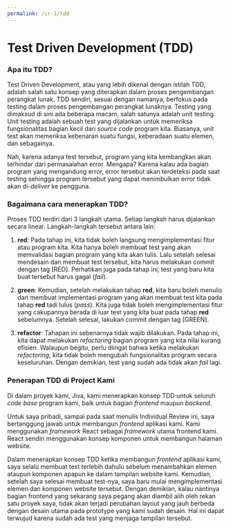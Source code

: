 ```yaml
---
permalink: /ir-1/tdd
---
```


# Test Driven Development (TDD)

### Apa itu TDD?

Test Driven Development, atau yang lebih dikenal dengan istilah TDD, adalah salah satu konsep yang diterapkan dalam proses pengembangan perangkat lunak. TDD sendiri, sesuai dengan namanya, berfokus pada testing dalam proses pengembangan perangkat lunaknya. Testing yang dimaksud di sini ada beberapa macam, salah satunya adalah unit testing. Unit testing adalah sebuah test yang dijalankan untuk memeriksa fungsionalitas bagian kecil dari *source code* program kita. Biasanya, unit test akan memeriksa kebenaran suatu fungsi, keberadaan suatu elemen, dan sebagainya. 

Nah, karena adanya test tersebut, program yang kita kembangkan akan terhindar dari permasalahan error. Mengapa? Karena kalau ada bagian program yang mengandung error, error tersebut akan terdeteksi pada saat testing sehingga program tersebut yang dapat menimbulkan error tidak akan di-*deliver* ke pengguna.

### Bagaimana cara menerapkan TDD?

Proses TDD terdiri dari 3 langkah utama. Setiap langkah harus dijalankan secara linear. Langkah-langkah tersebut antara lain:

1. **red**: Pada tahap ini, kita tidak boleh langsung mengimplementasi fitur atau program kita. Kita hanya boleh membuat test yang akan memvalidasi bagian program yang kita akan tulis. Lalu setelah selesai mendesain dan membuat test tersebut, kita harus melakukan commit dengan tag \[RED\]. Perhatikan juga pada tahap ini, test yang baru kita buat tersebut harus gagal (*fail*).

2. **green**: Kemudian, setelah melakukan tahap **red**, kita baru boleh menulis dan membuat implementasi program yang akan membuat test kita pada tahap **red** tadi lulus (*pass*). Kita juga tidak boleh mengimplementasi fitur yang cakupannya berada di luar test yang kita buat pada tahap **red** sebelumnya. Setelah selesai, lakukan commit dengan tag \[GREEN\].

3. **refactor**: Tahapan ini sebenarnya tidak wajib dilakukan. Pada tahap ini, kita dapat melakukan *refactoring* bagian program yang kita nilai kurang efisien. Walaupun begitu, perlu diingat bahwa ketika melakukan *refactoring*, kita tidak boleh mengubah fungsionalitas program secara keseluruhan. Dengan demikian, test yang sudah ada tidak akan *fail* lagi.

### Penerapan TDD di Project Kami

Di dalam proyek kami, Jiva, kami menerapkan konsep TDD untuk seluruh *code base* program kami, baik untuk bagian *frontend* maupun *backend*. 

Untuk saya pribadi, sampai pada saat menulis Individual Review ini, saya bertanggung jawab untuk membangun *frontend* aplikasi kami. Kami menggunakan *framework* React sebagai *framework* utama frontend kami. React sendiri menggunakan konsep komponen untuk membangun halaman website.

Dalam menerapkan konsep TDD ketika membangun *frontend* aplikasi kami, saya selalu membuat test terlebih dahulu sebelum menambahkan elemen ataupun komponen apapun ke dalam tampilan website kami. Kemudian, setelah saya selesai membuat test-nya, saya baru mulai mengimplementasi elemen dan komponen website tersebut. Dengan demikian, kalau nantinya bagian frontend yang sekarang saya pegang akan diambil alih oleh rekan satu proyek saya, tidak akan terjadi perubahan layout yang jauh berbeda dengan desain utama pada prototype yang kami sudah desain. Hal ini dapat terwujud karena sudah ada test yang menjaga tampilan tersebut.
